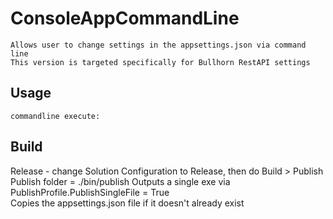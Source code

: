 # ConsoleAppCommandLine
	Allows user to change settings in the appsettings.json via command line
	This version is targeted specifically for Bullhorn RestAPI settings

## Usage
	commandline execute: 
		

## Build

Release - change Solution Configuration to Release, then do Build > Publish
	Publish folder = ./bin/publish
	Outputs a single exe via PublishProfile.PublishSingleFile = True	
	Copies the appsettings.json file if it doesn't already exist
 